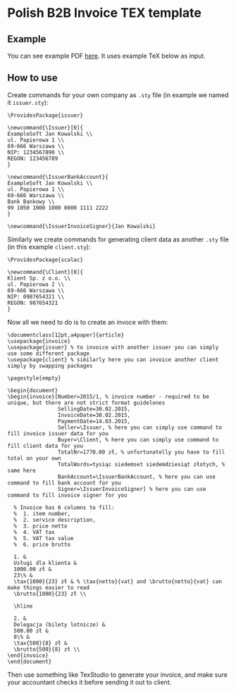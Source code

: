 Polish B2B Invoice TEX template
===

Example
---

You can see example PDF [here](https://github.com/MateuszKubuszok/B2BInvoiceTexTemplate/releases/download/0.1/example.pdf). It uses example TeX below as input.

How to use
---

Create commands for your own company as `.sty` file (in example we named it `issuer.sty`):

    \ProvidesPackage{issuer}

    \newcommand{\Issuer}[0]{
    ExampleSoft Jan Kowalski \\
    ul. Papierowa 1 \\
    69-666 Warszawa \\
    NIP: 1234567890 \\
    REGON: 123456789
    }

    \newcommand{\IssuerBankAccount}{
    ExampleSoft Jan Kowalski \\
    ul. Papierowa 1 \\
    69-666 Warszawa \\
    Bank Bankowy \\
    99 1050 1000 1000 0000 1111 2222
    }

    \newcommand{\IssuerInvoiceSigner}{Jan Kowalski}

Similarly we create commands for generating client data as another `.sty` file (in this example `client.sty`):

    \ProvidesPackage{scalac}

    \newcommand{\Client}[0]{
    Klient Sp. z o.o. \\
    ul. Papierowa 2 \\
    69-666 Warszawa \\
    NIP: 0987654321 \\
    REGON: 987654321
    }

Now all we need to do is to create an invoce with them:

    \documentclass[12pt,a4paper]{article}
    \usepackage{invoice}
    \usepackage{issuer} % to invoice with another issuer you can simply use some different package
    \usepackage{client} % similarly here you can invoice another client simply by swapping packages

    \pagestyle{empty}

    \begin{document}
    \begin{invoice}[Number=2015/1, % invoice number - required to be unique, but there are not strict format guidelones
                    SellingDate=30.02.2015, 
                    InvoiceDate=30.02.2015,
                    PaymentDate=14.03.2015,
                    Seller=\Issuer, % here you can simply use command to fill invoice issuer data for you
                    Buyer=\Client, % here you can simply use command to fill client data for you
                    TotalNr=1770.00 zł, % unfortunatelly you have to fill total on your own
                    TotalWords=tysiąc siedemset siedemdziesiąt złotych, % same here
                    BankAccount=\IssuerBankAccount, % here you can use command to fill bank account for you
                    Signer=\IssuerInvoiceSigner] % here you can use command to fill invoice signer for you

      % Invoice has 6 columns to fill:
      %  1. item number,
      %  2. service description,
      %  3. price netto
      %  4. VAT tax
      %  5. VAT tax value
      %  6. price brutto

      1. &
      Usługi dla klienta &
      1000.00 zł &
      23\% &
      \tax{1000}{23} zł & % \tax{netto}{vat} and \brutto{netto}{vat} can make things easier to read
      \brutto{1000}{23} zł \\
      
      \hline
      
      2. &
      Delegacja (bilety lotnicze) &
      500.00 zł &
      8\% &
      \tax{500}{8} zł &
      \brutto{500}{8} zł \\
    \end{invoice}
    \end{document}

Then use something like TexStudio to generate your invoice, and make sure your accountant checks it before sending it out to client.
